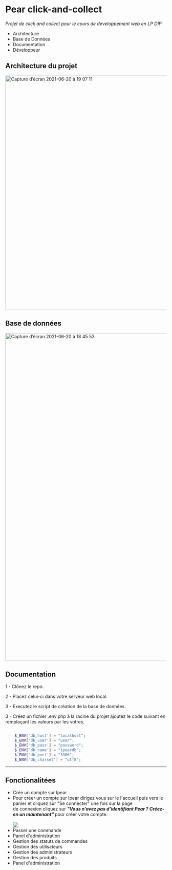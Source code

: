 
# Pear click-and-collect
<em>Projet de click and collect pour le cours de developpement web en LP DIP</em>

<ul>
  <li>Architecture</li>
  <li>Base de Données</li>
  <li>Documentation</li>
  <li>Développeur</li>
</ul>

<h2>Architecture du projet</h2>
<img width="732" alt="Capture d’écran 2021-06-20 à 19 07 11" src="https://user-images.githubusercontent.com/67823632/122682613-cca00380-d1fa-11eb-9eaa-e76b8313e293.png">



<h2>Base de données </h2>
<img width="1024" alt="Capture d’écran 2021-06-20 à 18 45 53" src="https://user-images.githubusercontent.com/67823632/122682171-310d9380-d1f8-11eb-826f-8ecdc956a76b.png">
<h2>Documentation</h2>
<p>1 - Clônez le repo.</p>
<p>2 - Placez celui-ci dans votre serveur web local.</p>
<p>3 - Executez le script de création de la base de données.</p>
<p>3 - Créez un fichier .env.php à la racine du projet ajoutez le code suivant en remplaçant les valeurs par les votres.</p>

```php

    $_ENV['db_host'] = "localhost";
    $_ENV['db_user'] = "user";
    $_ENV['db_pass'] = "password";
    $_ENV['db_name'] = "ipeardb";
    $_ENV['db_port'] = "3306";
    $_ENV['db_charset'] = "utf8";

```


<hr>
<h2>Fonctionalitées</h2>
<ul>
  <li>Crée un compte sur Ipear</li>
  <li>Pour créer un compte sur Ipear dirigez vous sur le l'accueil puis vers le panier et cliquez sur "Se connecter" une fois sur la page <br> de
  connexion cliquez sur <em><b> "Vous n’avez pas d’identifiant Pear ? Créez-en un maintenant" </b></em> pour créer votre compte.</li>
  <br/>
  <img src="https://user-images.githubusercontent.com/67823632/122683654-ee9c8480-d200-11eb-9507-cb34d7a1e662.gif"/>
  <br/>
  <li>Passer une commande</li>
   <li>Panel d'administration</li>
  <li>Gestion des statuts de commandes</li>
  <li>Gestion des utilisateurs</li>
  <li>Gestion des administrateurs</li>
    <li>Gestion des produits</li>
   <li>Panel d'administration</li>

</ul>





